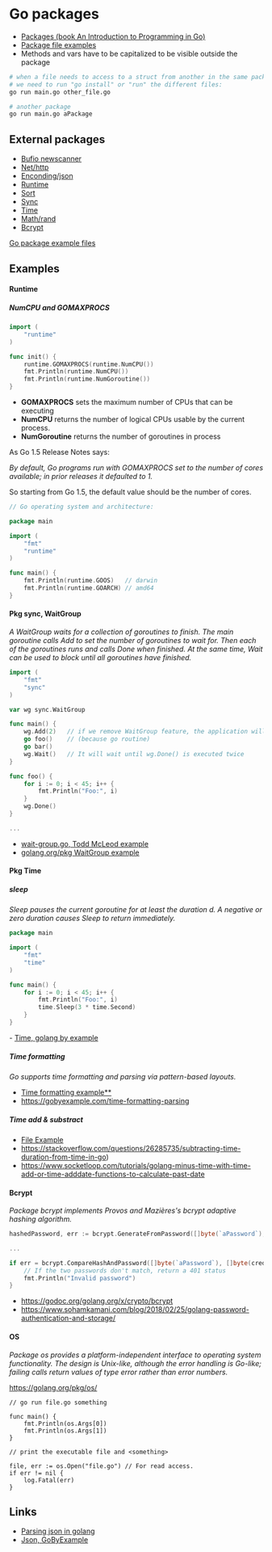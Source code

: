 # Go packages

- [Packages (book An Introduction to Programming in Go)](https://www.golang-book.com/books/intro/11)
- [Package file examples](../src/02-how-to-use-a-package)
- Methods and vars have to be capitalized to be visible outside the package


```bash
# when a file needs to access to a struct from another in the same package 
# we need to run "go install" or "run" the different files:
go run main.go other_file.go

# another package
go run main.go aPackage
```

## External packages
- [Bufio newscanner](https://golang.org/pkg/bufio)
- [Net/http](https://golang.org/pkg/net/http/) 
- [Enconding/json](https://godoc.org/encoding/json)  
- [Runtime](https://golang.org/pkg/runtime/)
- [Sort](https://golang.org/pkg/sort/)
- [Sync](https://golang.org/pkg/sync/)
- [Time](https://golang.org/pkg/time/)
- [Math/rand](https://golang.org/pkg/math/rand/)
- [Bcrypt](https://godoc.org/golang.org/x/crypto/bcrypt)

[Go package example files](../src/08-external-packages/)

## Examples

#### Runtime

##### NumCPU and GOMAXPROCS
```go
import (
	"runtime"
)

func init() {
	runtime.GOMAXPROCS(runtime.NumCPU())
	fmt.Println(runtime.NumCPU())
	fmt.Println(runtime.NumGoroutine())
}
```

- **GOMAXPROCS** sets the maximum number of CPUs that can be executing  
- **NumCPU** returns the number of logical CPUs usable by the current process.
- **NumGoroutine** returns the number of goroutines in process

As Go 1.5 Release Notes says:

*By default, Go programs run with GOMAXPROCS set to the number of cores available; in prior releases it defaulted to 1.*

So starting from Go 1.5, the default value should be the number of cores.

```go
// Go operating system and architecture:

package main

import (
    "fmt"
    "runtime"
)

func main() {
    fmt.Println(runtime.GOOS)   // darwin
    fmt.Println(runtime.GOARCH) // amd64
}
```

#### Pkg sync, WaitGroup
*A WaitGroup waits for a collection of goroutines to finish. The main goroutine calls Add to set the number of goroutines to wait for. Then each of the goroutines runs and calls Done when finished. At the same time, Wait can be used to block until all goroutines have finished.*

```go
import (
    "fmt"
    "sync"
)

var wg sync.WaitGroup

func main() {
    wg.Add(2)   // if we remove WaitGroup feature, the application will end without finish foo & bar execution
    go foo()    // (because go routine)
    go bar()
    wg.Wait()   // It will wait until wg.Done() is executed twice
}

func foo() {
    for i := 0; i < 45; i++ {
        fmt.Println("Foo:", i)
    }
    wg.Done()
}

...
```
- [wait-group.go, Todd McLeod example](../src/08-external-packages/wait-group.go)
- [golang.org/pkg WaitGroup example](https://golang.org/pkg/sync/#example_WaitGroup)

#### Pkg Time

##### sleep

*Sleep pauses the current goroutine for at least the duration d. A negative or zero duration causes Sleep to return immediately.*

```go
package main

import (
	"fmt"
	"time"
)

func main() {
	for i := 0; i < 45; i++ {
		fmt.Println("Foo:", i)
		time.Sleep(3 * time.Second)
	}
}	
```

- [Time, golang by example](https://gobyexample.com/time)

##### Time formatting

*Go supports time formatting and parsing via pattern-based layouts.*

- [Time formatting example**](../src/01-fundamentals/time-formating.go)
- https://gobyexample.com/time-formatting-parsing

##### Time add & substract

- [File Example](../src/01-fundamentals/time-add-substract.go)
- https://stackoverflow.com/questions/26285735/subtracting-time-duration-from-time-in-go)
- https://www.socketloop.com/tutorials/golang-minus-time-with-time-add-or-time-adddate-functions-to-calculate-past-date


#### Bcrypt

*Package bcrypt implements Provos and Mazières's bcrypt adaptive hashing algorithm.*

```go
hashedPassword, err := bcrypt.GenerateFromPassword([]byte(`aPassword`), 8)

...

if err = bcrypt.CompareHashAndPassword([]byte(`aPassword`), []byte(creds.Password)); err != nil {
    // If the two passwords don't match, return a 401 status
    fmt.Println("Invalid password")
}
```

- https://godoc.org/golang.org/x/crypto/bcrypt
- https://www.sohamkamani.com/blog/2018/02/25/golang-password-authentication-and-storage/

#### OS
*Package os provides a platform-independent interface to operating system functionality. The design is Unix-like, although the error handling is Go-like; failing calls return values of type error rather than error numbers.*

https://golang.org/pkg/os/


```
// go run file.go something

func main() {
    fmt.Println(os.Args[0])
    fmt.Println(os.Args[1])
}

// print the executable file and <something>
```

```
file, err := os.Open("file.go") // For read access.
if err != nil {
	log.Fatal(err)
}
```


## Links
- [Parsing json in golang](https://www.sohamkamani.com/blog/2017/10/18/parsing-json-in-golang/)
- [Json, GoByExample](https://gobyexample.com/json)